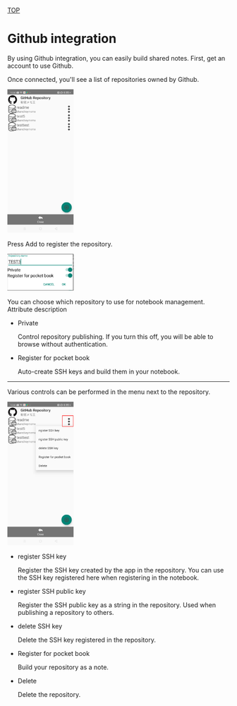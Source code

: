 [TOP](/document/android/topmenu.md)

# Github integration

By using Github integration, you can easily build shared notes.
First, get an account to use Github.

Once connected, you'll see a list of repositories owned by Github.

<img src="/screen/android/github1.jpg" width="150" />

Press Add to register the repository.

<img src="/screen/android/github3.jpg" width="150" />

You can choose which repository to use for notebook management.
Attribute description
* Private

  Control repository publishing.
   If you turn this off, you will be able to browse without authentication.

* Register for pocket book
 
  Auto-create SSH keys and build them in your notebook.

---

Various controls can be performed in the menu next to the repository.

<img src="/screen/android/github2.jpg" width="150" />

* register SSH key

  Register the SSH key created by the app in the repository.
  You can use the SSH key registered here when registering in the notebook.

* register SSH public key

  Register the SSH public key as a string in the repository.
  Used when publishing a repository to others.

* delete SSH key

  Delete the SSH key registered in the repository.

* Register for pocket book

  Build your repository as a note.

* Delete

  Delete the repository.

